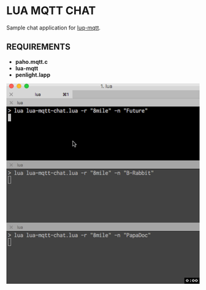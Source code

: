 LUA MQTT CHAT
=============

Sample chat application for [luq-mqtt](https://github.com/tacigar/lua-mqtt).

REQUIREMENTS
------------

* **paho.mqtt.c**
* **lua-mqtt**
* **penlight.lapp**

![lua-mqtt-chat](https://raw.githubusercontent.com/tacigar/lua-mqtt-chat/images/lua-mqtt-chat.gif)
